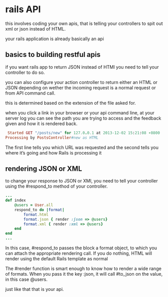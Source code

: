 # rails API

this involves coding your own apis, that is telling your controllers to spit out xml or json instead of HTML.

your rails application is already basically an api

## basics to building restful apis

if you want rails app to return JSON instead of HTMl you need to tell your controller to do so.

you can also configure your action controller to return either an HTML or JSON depending on wether the incoming request is a normal request or from API command call.

this is determined based on the extension of the file asked for.

when you click a link in your browser or your api command line, at your server log you can see the path you are trying to access and the feedback given and how it is rendered back.

```ruby
 Started GET "/posts/new" for 127.0.0.1 at 2013-12-02 15:21:08 -0800
Processing by PostsController#new as HTML
```

The first line tells you which URL was requested and the second tells you where it’s going and how Rails is processing it

## rendering JSON or XML

to change your response to JSON or XMl, you need to tell your controller using the #respond_to method of your controller.

```ruby
...
def index
    @users = User.all
    respond_to do |format|
        format.html
        format.json { render :json => @users}
        format.xml { render :xml => @users}
    end
end
...
```

In this case, #respond_to passes the block a format object, to which you can attach the appropriate rendering call. If you do nothing, HTML will render using the default Rails template as normal

The #render function is smart enough to know how to render a wide range of formats. When you pass it the key :json, it will call #to_json on the value, in this case @users.

just like that that is your api.
